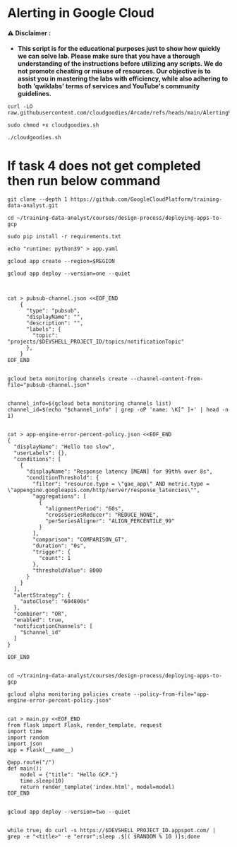 # Alerting in Google Cloud


#### ⚠️ Disclaimer :
- **This script is for the educational purposes just to show how quickly we can solve lab. Please make sure that you have a thorough understanding of the instructions before utilizing any scripts. We do not promote cheating or  misuse of resources. Our objective is to assist you in mastering the labs with efficiency, while also adhering to both 'qwiklabs' terms of services and YouTube's community guidelines.**

```
curl -LO raw.githubusercontent.com/cloudgoodies/Arcade/refs/heads/main/Alerting%20in%20Google%20Cloud/cloudgoodies.sh

sudo chmod +x cloudgoodies.sh

./cloudgoodies.sh
```

# If task 4 does not get completed then run below command

```
git clone --depth 1 https://github.com/GoogleCloudPlatform/training-data-analyst.git

cd ~/training-data-analyst/courses/design-process/deploying-apps-to-gcp

sudo pip install -r requirements.txt

echo "runtime: python39" > app.yaml

gcloud app create --region=$REGION

gcloud app deploy --version=one --quiet



cat > pubsub-channel.json <<EOF_END
    {
      "type": "pubsub",
      "displayName": "",
      "description": "",
      "labels": {
        "topic": "projects/$DEVSHELL_PROJECT_ID/topics/notificationTopic"
      },
    }
EOF_END


gcloud beta monitoring channels create --channel-content-from-file="pubsub-channel.json"


channel_info=$(gcloud beta monitoring channels list)
channel_id=$(echo "$channel_info" | grep -oP 'name: \K[^ ]+' | head -n 1)


cat > app-engine-error-percent-policy.json <<EOF_END
{
  "displayName": "Hello too slow",
  "userLabels": {},
  "conditions": [
    {
      "displayName": "Response latency [MEAN] for 99th% over 8s",
      "conditionThreshold": {
        "filter": "resource.type = \"gae_app\" AND metric.type = \"appengine.googleapis.com/http/server/response_latencies\"",
        "aggregations": [
          {
            "alignmentPeriod": "60s",
            "crossSeriesReducer": "REDUCE_NONE",
            "perSeriesAligner": "ALIGN_PERCENTILE_99"
          }
        ],
        "comparison": "COMPARISON_GT",
        "duration": "0s",
        "trigger": {
          "count": 1
        },
        "thresholdValue": 8000
      }
    }
  ],
  "alertStrategy": {
    "autoClose": "604800s"
  },
  "combiner": "OR",
  "enabled": true,
  "notificationChannels": [
    "$channel_id"
  ]
}

EOF_END


cd ~/training-data-analyst/courses/design-process/deploying-apps-to-gcp

gcloud alpha monitoring policies create --policy-from-file="app-engine-error-percent-policy.json"


cat > main.py <<EOF_END
from flask import Flask, render_template, request
import time
import random
import json
app = Flask(__name__)

@app.route("/")
def main():
    model = {"title": "Hello GCP."}
    time.sleep(10)
    return render_template('index.html', model=model)
EOF_END


gcloud app deploy --version=two --quiet


while true; do curl -s https://$DEVSHELL_PROJECT_ID.appspot.com/ | grep -e "<title>" -e "error";sleep .$[( $RANDOM % 10 )]s;done
```
